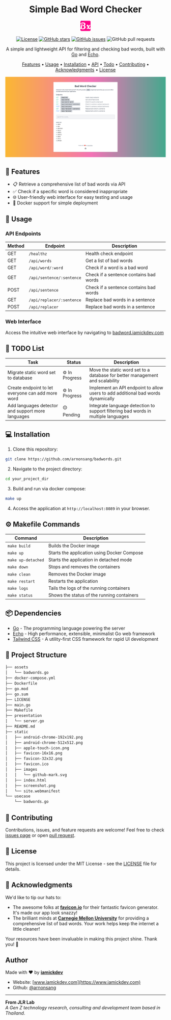 <div align="center">

# Simple Bad Word Checker

![Logo](static/favicon-32x32.png)

[![License](https://img.shields.io/badge/license-MIT-blue.svg)](https://opensource.org/licenses/MIT) [![GitHub stars](https://img.shields.io/github/stars/arnonsang/badwords.svg?style=social)](https://github.com/arnonsang/badwords/stargazers) [![GitHub issues](https://img.shields.io/github/issues/arnonsang/badwords.svg)](https://github.com/arnonsang/badwords/issues) ![GitHub pull requests](https://img.shields.io/github/issues-pr/arnonsang/badwords.svg)

A simple and lightweight API for filtering and checking bad words, built with [Go](https://go.dev/) and [Echo](https://echo.labstack.com/).

[Features](#-features) • [Usage](#-usage) • [Installation](#-installation) • [API](#api-endpoints) • [Todo](#-to-do-list) • [Contributing](#-contributing) • [Acknowledgments](#-acknowledgments) • [License](#license)

![Screenshot](static/screenshot.png)

</div>

## 🌟 Features

- 📋 Retrieve a comprehensive list of bad words via API
- ✅ Check if a specific word is considered inappropriate
- 🌐 User-friendly web interface for easy testing and usage
- 🐳 Docker support for simple deployment

## 🚀 Usage

### API Endpoints

| Method | Endpoint                  | Description                                       |
| ------ | ------------------------- | ------------------------------------------------- |
| GET    | `/healthz`                | Health check endpoint                             |
| GET    | `/api/words`              | Get a list of bad words                          |
| GET    | `/api/word/:word`         | Check if a word is a bad word                    |
| GET    | `/api/sentence/:sentence` | Check if a sentence contains bad words            |
| POST   | `/api/sentence`           | Check if a sentence contains bad words            |
| GET    | `/api/replacer/:sentence` | Replace bad words in a sentence                   |
| POST   | `/api/replacer`           | Replace bad words in a sentence                   |



### Web Interface

Access the intuitive web interface by navigating to [badword.iamickdev.com](https://badwords.iamickdev.com)


## 📝 TODO List

| Task                           | Status          | Description                               |
|--------------------------------|-----------------|-------------------------------------------|
| Migrate static word set to database   | ⚙️ In Progress   | Move the static word set to a database for better management and scalability |
| Create endpoint to let everyone can add more word   | ⚙️ In Progress  | Implement an API endpoint to allow users to add additional bad words dynamically |
| Add languages detector and support more languages   | 🟡 Pending     | Integrate language detection to support filtering bad words in multiple languages |


## 💻 Installation

1. Clone this repository:
```bash
git clone https://github.com/arnonsang/badwords.git
```
2. Navigate to the project directory:
```bash
cd your_project_dir
```
3. Build and run via docker compose:
```bash
make up
```
4. Access the application at `http://localhost:8089` in your browser.

## ⚙️ Makefile Commands

| Command | Description |
|---------|-------------|
| `make build` | Builds the Docker image |
| `make up` | Starts the application using Docker Compose |
| `make up-detached` | Starts the application in detached mode |
| `make down` | Stops and removes the containers |
| `make clean` | Removes the Docker image |
| `make restart` | Restarts the application |
| `make logs` | Tails the logs of the running containers |
| `make status` | Shows the status of the running containers |

## 📦 Dependencies

- [Go](https://golang.org/) - The programming language powering the server
- [Echo](https://echo.labstack.com/) - High performance, extensible, minimalist Go web framework
- [Tailwind CSS](https://tailwindcss.com/) - A utility-first CSS framework for rapid UI development

## 📁 Project Structure
```bash
├── assets
│   └── badwords.go
├── docker-compose.yml
├── Dockerfile
├── go.mod
├── go.sum
├── LICENSE
├── main.go
├── Makefile
├── presentation
│   └── server.go
├── README.md
├── static
│   ├── android-chrome-192x192.png
│   ├── android-chrome-512x512.png
│   ├── apple-touch-icon.png
│   ├── favicon-16x16.png
│   ├── favicon-32x32.png
│   ├── favicon.ico
│   ├── images
│   │   └── github-mark.svg
│   ├── index.html
│   ├── screenshot.png
│   └── site.webmanifest
└── usecase
    └── badwords.go
```

## 🎉 Contributing

Contributions, issues, and feature requests are welcome! Feel free to check [issues page](https://github.com/arnonsang/badwords/issues) or open [pull request](https://github.com/arnonsang/badwords/pulls).

## 📄 License

This project is licensed under the MIT License - see the [LICENSE](LICENSE) file for details.

## 🙏 Acknowledgments

We'd like to tip our hats to:

- The awesome folks at **[favicon.io](https://favicon.io/favicon-generator/)** for their fantastic favicon generator. It's made our app look snazzy!
- The brilliant minds at **[Carnegie Mellon University](https://www.cs.cmu.edu/~biglou/resources/bad-words.txt)** for providing a comprehensive list of bad words. Your work helps keep the internet a little cleaner!

Your resources have been invaluable in making this project shine. Thank you! 🌟

## Author

Made with ❤️ by **[iamickdev](https://www.iamickdev.com)**
- Website: [www.iamickdev.com](https://www.iamickdev.com)
- Github: [@arnonsang](https://github.com/arnonsang)

---

**From JLR Lab**  
*A Gen Z technology research, consulting and development team based in Thailand.*

